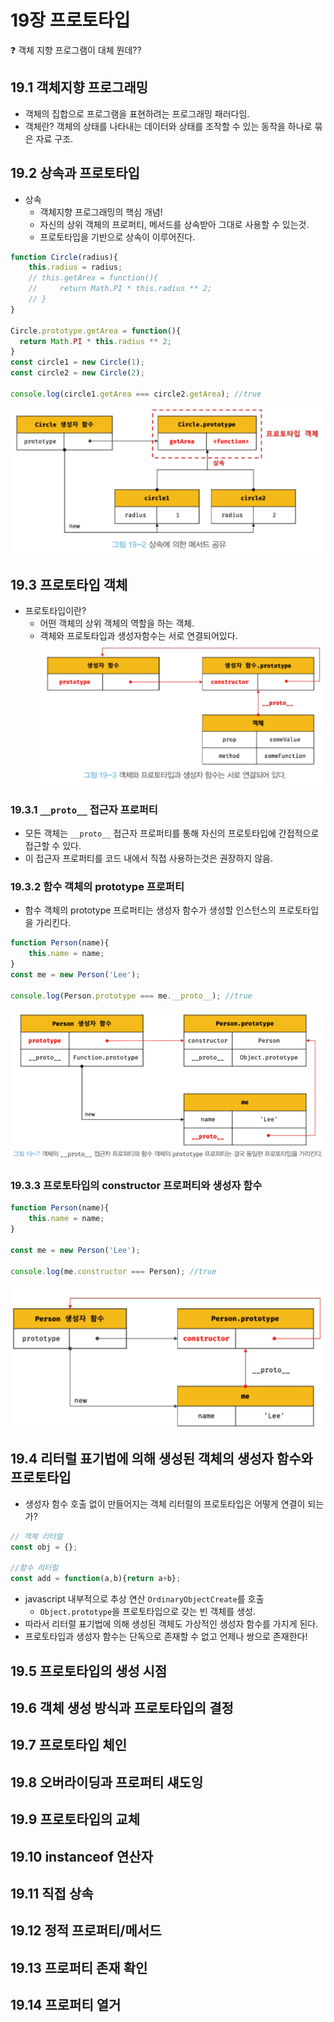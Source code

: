 # 19장 프로토타입
❓ 객체 지향 프로그램이 대체 뭔데??
## 19.1 객체지향 프로그래밍
- 객체의 집합으로 프로그램을 표현하려는 프로그래밍 패러다임.
- 객체란? 객체의 상태를 나타내는 데이터와 상태를 조작할 수 있는 동작을 하나로 묶은 자료 구조.

## 19.2 상속과 프로토타입
- 상속
  - 객체지향 프로그래밍의 핵심 개념!
  - 자신의 상위 객체의 프로퍼티, 메서드를 상속받아 그대로 사용할 수 있는것.
  - 프로토타입을 기반으로 상속이 이루어진다.

```jsx
function Circle(radius){
    this.radius = radius;
    // this.getArea = function(){
    //     return Math.PI * this.radius ** 2;
    // }
}

Circle.prototype.getArea = function(){
  return Math.PI * this.radius ** 2;
}
const circle1 = new Circle(1);
const circle2 = new Circle(2);

console.log(circle1.getArea === circle2.getArea); //true

```
![img.png](img.png)

## 19.3 프로토타입 객체
- 프로토타입이란?
  - 어떤 객체의 상위 객체의 역할을 하는 객체.
  - 객체와 프로토타입과 생성자함수는 서로 연결되어있다.
![img_1.png](img_1.png)
### 19.3.1 `__proto__` 접근자 프로퍼티
- 모든 객체는 `__proto__` 접근자 프로퍼티를 통해 자신의 프로토타입에 간접적으로 접근할 수 있다.
- 이 접근자 프로퍼티를 코드 내에서 직접 사용하는것은 권장하지 않음.

### 19.3.2 함수 객체의 prototype 프로퍼티
- 함수 객체의 prototype 프로퍼티는 생성자 함수가 생성할 인스턴스의 프로토타입을 가리킨다.

```jsx
function Person(name){
    this.name = name;
}
const me = new Person('Lee');

console.log(Person.prototype === me.__proto__); //true
```

![img_2.png](img_2.png)

### 19.3.3 프로토타입의 constructor 프로퍼티와 생성자 함수
```jsx
function Person(name){
    this.name = name;
}

const me = new Person('Lee');

console.log(me.constructor === Person); //true
```
![img_3.png](img_3.png)

## 19.4 리터럴 표기법에 의해 생성된 객체의 생성자 함수와 프로토타입
- 생성자 함수 호출 없이 만들어지는 객체 리터럴의 프로토타입은 어떻게 연결이 되는가?
```jsx
// 객체 리터럴
const obj = {};

//함수 리터럴
const add = function(a,b){return a+b};
```
- javascript 내부적으로 추상 연산 `OrdinaryObjectCreate`를 호출
  - `Object.prototype`을 프로토타입으로 갖는 빈 객체를 생성.
- 따라서 리터럴 표기법에 의해 생성된 객체도 가상적인 생성자 함수를 가지게 된다.
- 프로토타입과 생성자 함수는 단독으로 존재할 수 없고 언제나 쌍으로 존재한다!

## 19.5 프로토타입의 생성 시점
## 19.6 객체 생성 방식과 프로토타입의 결정
## 19.7 프로토타입 체인
## 19.8 오버라이딩과 프로퍼티 섀도잉
## 19.9 프로토타입의 교체
## 19.10 instanceof 연산자
## 19.11 직접 상속
## 19.12 정적 프로퍼티/메서드
## 19.13 프로퍼티 존재 확인
## 19.14 프로퍼티 열거
